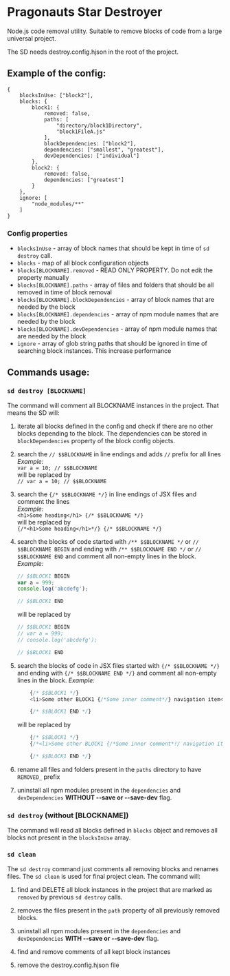 # Pragonauts Star Destroyer

Node.js code removal utility. 
Suitable to remove blocks of code from a large universal project.

The SD needs destroy.config.hjson in the root of the project.



## Example of the config:

```hjson
{
    blocksInUse: ["block2"],
    blocks: {
        block1: {
            removed: false,
            paths: [
                "directory/block1Directory",
                "block1FileA.js"
            ],
            blockDependencies: ["block2"],
            dependencies: ["smallest", "greatest"],
            devDependencies: ["individual"]
        },
        block2: {
            removed: false,
            dependencies: ["greatest"]
        }
    },
    ignore: [
        "node_modules/**"
    ]
}
```

### Config properties
- `blocksInUse` - array of block names that should be kept in time of ```sd destroy``` call.
- `blocks` - map of all block configuration objects
- `blocks[BLOCKNAME].removed` - READ ONLY PROPERTY. Do not edit the property manually
- `blocks[BLOCKNAME].paths` - array of files and folders that should be all removed in time of block removal
- `blocks[BLOCKNAME].blockDependencies` - array of block names that are needed by the block
- `blocks[BLOCKNAME].dependencies` - array of npm module names that are needed by the block
- `blocks[BLOCKNAME].devDependencies` - array of npm module names that are needed by the block
- `ignore` - array of glob string paths that should be ignored in time of searching block instances. 
    This increase performance  

## Commands usage:

### `sd destroy [BLOCKNAME]`

The command will comment all BLOCKNAME instances in the project. 
That means the SD will:

1. iterate all blocks defined in the config and check if there are no other blocks depending to the block. 
    The dependencies can be stored in ```blockDependencies``` property of the block config objects.

2. search the ```// $$BLOCKNAME``` in line endings and adds ```//``` prefix for all lines  
    *Example:*  
    ```var a = 10; // $$BLOCKNAME```  
    will be replaced by  
    ```// var a = 10; // $$BLOCKNAME```
    
3. search the ```{/* $$BLOCKNAME */}``` in line endings of JSX files and comment the lines  
       *Example:*  
       ```<h1>Some heading</h1> {/* $$BLOCKNAME */}```  
       will be replaced by  
       ```{/*<h1>Some heading</h1>*/} {/* $$BLOCKNAME */}```  
    
4. search the blocks of code started with 
```/** $$BLOCKNAME */``` or ```// $$BLOCKNAME BEGIN```
and ending with ```/** $$BLOCKNAME END */``` or ```// $$BLOCKNAME END``` 
and comment all non-empty lines in the block.  
    *Example:*
    ```javascript
    // $$BLOCK1 BEGIN
    var a = 999;
    console.log('abcdefg');
 
    // $$BLOCK1 END
     ```
    will be replaced by
    ```javascript
    // $$BLOCK1 BEGIN
    // var a = 999;
    // console.log('abcdefg');
 
    // $$BLOCK1 END
     ```
     
5. search the blocks of code in JSX files started with
```{/* $$BLOCKNAME */}```
and ending with ```{/* $$BLOCKNAME END */}```
and comment all non-empty lines in the block.
    *Example:*
    ```javascript
        {/* $$BLOCK1 */}
        <li>Some other BLOCK1 {/*Some inner comment*/} navigation item</li>

        {/* $$BLOCK1 END */}
     ```
     will be replaced by
     ```javascript
         {/* $$BLOCK1 */}
         {/*<li>Some other BLOCK1 {/*Some inner comment*!/ navigation item</li>*/}
 
         {/* $$BLOCK1 END */}
      ```

6. rename all files and folders present in the ```paths``` directory to have ```REMOVED_``` prefix
 
7. uninstall all npm modules present in the ```dependencies``` and ```devDependencies``` **WITHOUT --save or --save-dev** flag.

 
### `sd destroy` (without [BLOCKNAME])

The command will read all blocks defined in ```blocks``` object and removes all blocks not present in the ```blocksInUse``` array.


### `sd clean`

The `sd destroy` command just comments all removing blocks and renames files. 
The `sd clean` is used for final project clean. The command will:

1. find and DELETE all block instances in the project that are marked as ```removed``` by previous ```sd destroy``` calls. 

2. removes the files present in the ```path``` property of all previously removed blocks.

3. uninstall all npm modules present in the ```dependencies``` and ```devDependencies``` **WITH --save or --save-dev** flag.

4. find and remove comments of all kept block instances

5. remove the destroy.config.hjson file

